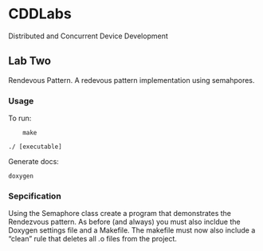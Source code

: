 # CDDLabs
Distributed and Concurrent Device Development

## Lab Two
Rendevous Pattern. A redevous pattern implementation using semahpores.

### Usage
To run:
        
        make
        
	./ [executable]
	
Generate docs: 
        
	doxygen


### Sepcification
Using the Semaphore class create a program that demonstrates the Rendezvous pattern. As before (and always) you must also incldue the Doxygen settings file and a Makefile. The makefile must now also include a “clean” rule that deletes all .o files from the project.

